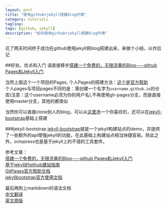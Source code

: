 ```yaml
---
layout: post
title: "使用github+jekyll搭建blog环境"
category: tutorials
tagline: 
tags: [github, jekyll]
description: "如何使用github+jekyll搭建blog环境"
---
```

花了两天时间终于成功在github使用jekyll把blog搭建出来，来做个小结，以作后记

##好处、优点和入门
请直接移步[搭建一个免费的，无限流量的Blog----github Pages和Jekyll入门](http://www.ruanyifeng.com/blog/2012/08/blogging_with_jekyll.html)

当然上面这个一个项目的Pages, 个人Pages的搭建方法：[这个是官方帮助](http://pages.github.com/)    
个人pages与项目pages不同的是：需创建一个名字为`username.github.io`的仓库(注意：这个username必须为你的用户名),不再使用gh-pages分支，而是直接使用master分支，其他的都类似

当然你可以直接clone别人的blog，可以从[这里](https://github.com/mojombo/jekyll/wiki/Sites)选一个你喜欢的，还可以在[jekyll-bootstrap](http://jekyllbootstrap.com/)基础上搭建

###jekyll-bootstrap
[jekyll-bootstrap](http://jekyllbootstrap.com/)就是一个jekyll构建站点的demo，并提供了一些额外的api增强jekyll的功能，在此基础上构建站点相当快捷容易。除此之外，octopress也是基于jekyll上的不错的工具套件。

参考文章：  
[搭建一个免费的，无限流量的Blog----github Pages和Jekyll入门](http://www.ruanyifeng.com/blog/2012/08/blogging_with_jekyll.html)  
[基于jekyll的github建站指南](http://jiyeqian.github.io/2012/07/host-your-pages-at-github-using-jekyll/)  
[GitPages官方帮助文档](http://pages.github.com/)   
[jekyllbootstrap官方使用文档](http://jekyllbootstrap.com/)  

最后再附上markdown的语法文档   
[中文翻译](https://github.com/othree/markdown-syntax-zhtw/blob/master/syntax.md)   
[英文原版](http://daringfireball.net/projects/markdown/syntax)   
